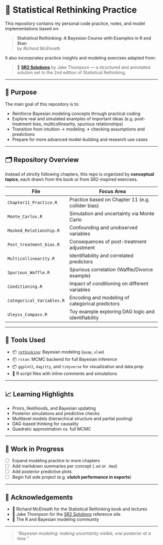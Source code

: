 # 📘 Statistical Rethinking Practice

This repository contains my personal code practice, notes, and model implementations based on:

> **Statistical Rethinking: A Bayesian Course with Examples in R and Stan**  
> by *Richard McElreath*

It also incorporates practice insights and modeling exercises adapted from:

> 🔗 [**SR2 Solutions**](https://sr2-solutions.wjakethompson.com/) by Jake Thompson — a structured and annotated solution set to the 2nd edition of Statistical Rethinking.

---

## 🎯 Purpose

The main goal of this repository is to:

- Reinforce Bayesian modeling concepts through practical coding
- Explore real and simulated examples of important ideas (e.g. post-treatment bias, multicollinearity, spurious relationships)
- Transition from intuition → modeling → checking assumptions and predictions
- Prepare for more advanced model-building and research use cases

---

## 🗂️ Repository Overview

Instead of strictly following chapters, this repo is organized by **conceptual topics**, each drawn from the book or from SR2-inspired exercises.

| File                      | Focus Area                                          |
|---------------------------|-----------------------------------------------------|
| `Chapter11_Practice.R`    | Practice based on Chapter 11 (e.g. collider bias)   |
| `Monte_Carlos.R`          | Simulation and uncertainty via Monte Carlo          |
| `Masked_Relationship.R`   | Confounding and unobserved variables                |
| `Post_treatment_bias.R`   | Consequences of post-treatment adjustment           |
| `Multicollinearity.R`     | Identifiability and correlated predictors           |
| `Spurious_Waffle.R`       | Spurious correlation (Waffle/Divorce example)       |
| `Conditioning.R`          | Impact of conditioning on different variables       |
| `Categorical_Variables.R` | Encoding and modeling of categorical predictors     |
| `Uleyss_Compass.R`        | Toy example exploring DAG logic and identifiability |

---

## 🧰 Tools Used

- 📦 [`rethinking`](https://github.com/rmcelreath/rethinking): Bayesian modeling (`quap`, `ulam`)
- 📦 `rstan`: MCMC backend for full Bayesian inference
- 📦 `ggplot2`, `dagitty`, and `tidyverse` for visualization and data prep
- 🧪 R script files with inline comments and simulations

---

## 📈 Learning Highlights

- Priors, likelihoods, and Bayesian updating
- Posterior simulations and predictive checks
- Multilevel models (hierarchical structure and partial pooling)
- DAG-based thinking for causality
- Quadratic approximation vs. full MCMC

---

## 🚧 Work in Progress

- [ ] Expand modeling practice to more chapters
- [ ] Add markdown summaries per concept (`.md` or `.Rmd`)
- [ ] Add posterior predictive plots
- [ ] Begin full side project (e.g. **clutch performance in esports**)

---

## 🤝 Acknowledgements

- 📘 Richard McElreath for the Statistical Rethinking book and lectures  
- 🧠 Jake Thompson for the [SR2 Solutions](https://sr2-solutions.wjakethompson.com/) reference site  
- 🙏 The R and Bayesian modeling community

---

> _“Bayesian modeling: making uncertainty visible, one posterior at a time.”_
